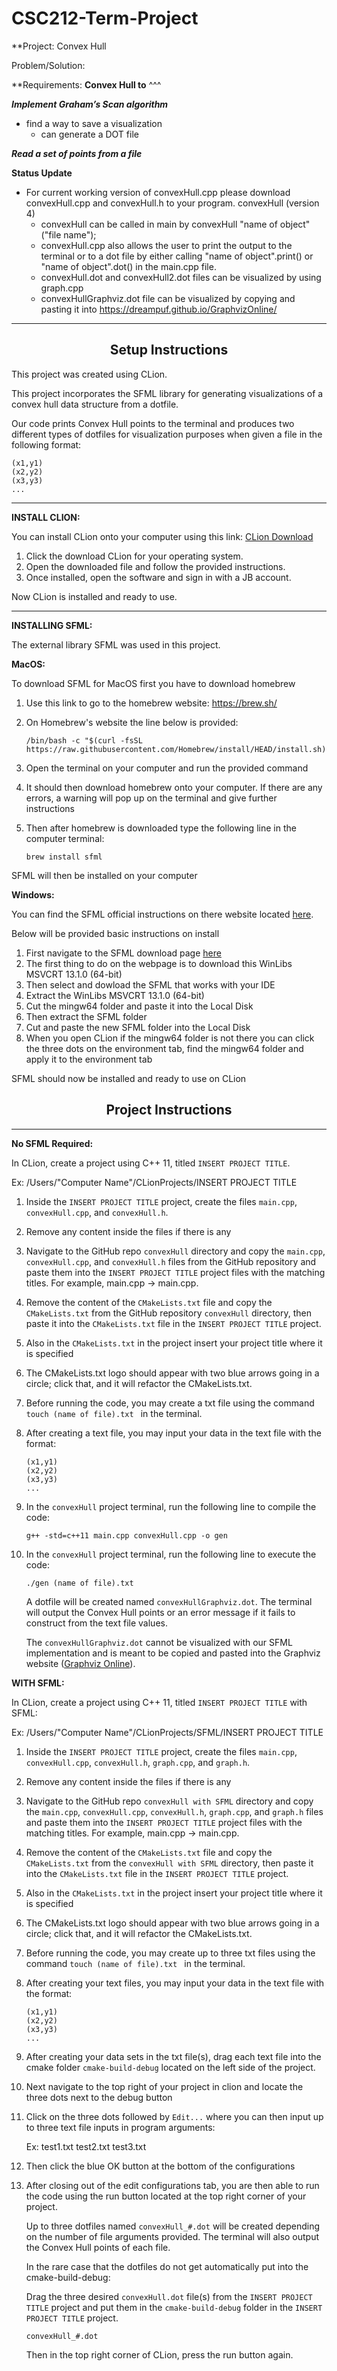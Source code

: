 # CSC212-Term-Project
**Project:
Convex Hull

Problem/Solution:


**Requirements:
**Convex Hull to**
^^^

**_Implement Graham’s Scan algorithm_**
- find a way to save a visualization
  - can generate a DOT file

**_Read a set of points from a file_**

**Status Update**
- For current working version of convexHull.cpp please download convexHull.cpp and convexHull.h to your program.
convexHull (version 4)
  * convexHull can be called in main by convexHull "name of object"("file name");
  * convexHull.cpp also allows the user to print the output to the terminal or to a dot file by either calling "name of object".print() or "name of object".dot() in the main.cpp file.
  * convexHull.dot and convexHull2.dot files can be visualized by using graph.cpp
  * convexHullGraphviz.dot file can be visualized by copying and pasting it into https://dreampuf.github.io/GraphvizOnline/

 
---


<h2 align="center">Setup Instructions</h2>

This project was created using CLion.

This project incorporates the SFML library for generating visualizations of a convex hull data structure from a dotfile. 

Our code prints Convex Hull points to the terminal and produces two different types of dotfiles for visualization purposes when given a file in the following format:
```
(x1,y1)
(x2,y2)
(x3,y3)
...
```
---

**INSTALL CLION:**

You can install CLion onto your computer using this link: [CLion Download](https://www.jetbrains.com/clion/download/)

1. Click the download CLion for your operating system.
2. Open the downloaded file and follow the provided instructions.
3. Once installed, open the software and sign in with a JB account.

Now CLion is installed and ready to use.

---

**INSTALLING SFML:**

The external library SFML was used in this project.

**MacOS:**

To download SFML for MacOS first you have to download homebrew

1. Use this link to go to the homebrew website: https://brew.sh/

2. On Homebrew's website the line below is provided:
   ```
   /bin/bash -c "$(curl -fsSL https://raw.githubusercontent.com/Homebrew/install/HEAD/install.sh)"
   ```

3. Open the terminal on your computer and run the provided command

4. It should then download homebrew onto your computer.  If there are any errors, a warning will pop up on the terminal and give further instructions

5. Then after homebrew is downloaded type the following line in the computer terminal:
    ```
   brew install sfml
    ```
    
  SFML will then be installed on your computer


**Windows:**

You can find the SFML official instructions on there website located [here](https://www.sfml-dev.org/tutorials/2.6/).

Below will be provided basic instructions on install

1. First navigate to the SFML download page [here](https://www.sfml-dev.org/download/sfml/2.6.1/)
2. The first thing to do on the webpage is to download this WinLibs MSVCRT 13.1.0 (64-bit)
3. Then select and dowload the SFML that works with your IDE
4. Extract the WinLibs MSVCRT 13.1.0 (64-bit)
5. Cut the mingw64 folder and paste it into the Local Disk
6. Then extract the SFML folder
7. Cut and paste the new SFML folder into the Local Disk
8. When you open CLion if the mingw64 folder is not there you can click the three dots on the environment tab, find the mingw64 folder and apply it to the environment tab

SFML should now be installed and ready to use on CLion


<h2 align="center">Project Instructions</h2>

---

**No SFML Required:**

In CLion, create a project using C++ 11, titled `INSERT PROJECT TITLE`.

  Ex: /Users/"Computer Name"/CLionProjects/INSERT PROJECT TITLE

1. Inside the `INSERT PROJECT TITLE` project, create the files `main.cpp`, `convexHull.cpp`, and `convexHull.h`.
2. Remove any content inside the files if there is any
3. Navigate to the GitHub repo `convexHull` directory and copy the `main.cpp`, `convexHull.cpp`, and `convexHull.h` files from the GitHub repository and paste them into the `INSERT PROJECT TITLE` project files with the matching titles. For example, main.cpp -> main.cpp.
4. Remove the content of the `CMakeLists.txt` file and copy the `CMakeLists.txt` from the GitHub repository `convexHull` directory, then paste it into the `CMakeLists.txt` file in the `INSERT PROJECT TITLE` project.
5. Also in the `CMakeLists.txt` in the project insert your project title where it is specified
6. The CMakeLists.txt logo should appear with two blue arrows going in a circle; click that, and it will refactor the CMakeLists.txt.
7. Before running the code, you may create a txt file using the command `touch (name of file).txt ` in the terminal.
8. After creating a text file, you may input your data in the text file with the format:

    ```
   (x1,y1)
   (x2,y2)
   (x3,y3)
   ...
    ```
9. In the `convexHull` project terminal, run the following line to compile the code:

    ```
    g++ -std=c++11 main.cpp convexHull.cpp -o gen
    ```
10. In the `convexHull` project terminal, run the following line to execute the code:

    ```
    ./gen (name of file).txt
    ```

    A dotfile will be created named `convexHullGraphviz.dot`. The terminal will output the Convex Hull points or an error message if it fails to construct from the text file values.
   

    The `convexHullGraphviz.dot` cannot be visualized with our SFML implementation and is meant to be copied and pasted into the Graphviz website ([Graphviz Online](https://dreampuf.github.io/GraphvizOnline/)).

**WITH SFML:**

In CLion, create a project using C++ 11, titled `INSERT PROJECT TITLE` with SFML:

  Ex:  /Users/"Computer Name"/CLionProjects/SFML/INSERT PROJECT TITLE

1. Inside the `INSERT PROJECT TITLE` project, create the files `main.cpp`, `convexHull.cpp`, `convexHull.h`, `graph.cpp`, and `graph.h`.
2. Remove any content inside the files if there is any
3. Navigate to the GitHub repo `convexHull with SFML` directory and copy the `main.cpp`, `convexHull.cpp`, `convexHull.h`, `graph.cpp`, and `graph.h` files and paste them into the `INSERT PROJECT TITLE` project files with the matching titles. For example, main.cpp -> main.cpp.
4. Remove the content of the `CMakeLists.txt` file and copy the `CMakeLists.txt` from the `convexHull with SFML` directory, then paste it into the `CMakeLists.txt` file in the `INSERT PROJECT TITLE` project.
5. Also in the `CMakeLists.txt` in the project insert your project title where it is specified
6. The CMakeLists.txt logo should appear with two blue arrows going in a circle; click that, and it will refactor the CMakeLists.txt.
7. Before running the code, you may create up to three txt files using the command `touch (name of file).txt ` in the terminal.
8. After creating your text files, you may input your data in the text file with the format:

    ```
   (x1,y1)
   (x2,y2)
   (x3,y3)
   ...
    ```
  
9. After creating your data sets in the txt file(s), drag each text file into the cmake folder `cmake-build-debug` located on the left side of the project.
10. Next navigate to the top right of your project in clion and locate the three dots next to the debug button
11. Click on the three dots followed by `Edit...` where you can then input up to three text file inputs in program arguments:

    Ex: test1.txt test2.txt test3.txt
    
12. Then click the blue OK button at the bottom of the configurations
13. After closing out of the edit configurations tab, you are then able to run the code using the run button located at the top right corner of your project.

    Up to three dotfiles named `convexHull_#.dot` will be created depending on the number of file          arguments provided. The terminal will also output the Convex Hull points of each file.

    In the rare case that the dotfiles do not get automatically put into the cmake-build-debug:
    
    Drag the three desired `convexHull.dot` file(s) from the `INSERT PROJECT TITLE` project and put them in the      `cmake-build-debug` folder in the `INSERT PROJECT TITLE` project.
    ```
    convexHull_#.dot
    ```
    Then in the top right corner of CLion, press the run button again.
